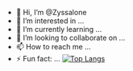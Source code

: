- 👋 Hi, I’m @Zyssalone
- 👀 I’m interested in ...
- 🌱 I’m currently learning ...
- 💞️ I’m looking to collaborate on ...
- 📫 How to reach me ...
- ⚡ Fun fact: ...
[![Top Langs](https://github-readme-stats.vercel.app/api/top-langs/?username=Zyssalone&theme=dark)](https://github.com/anuraghazra/github-readme-stats)
<!---
Zyssalone/Zyssalone is a ✨ special ✨ repository because its `README.md` (this file) appears on your GitHub profile.
You can click the Preview link to take a look at your changes.
--->
